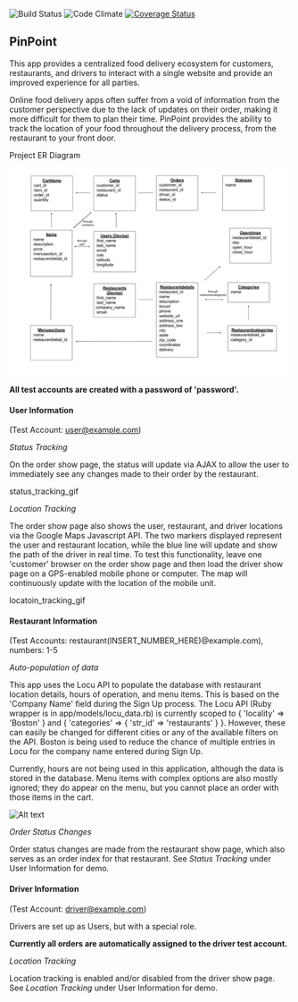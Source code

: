 ![Build Status](https://codeship.com/projects/8731e8d0-953d-0133-eb74-520d149e6bdf/status?branch=master)
![Code Climate](https://codeclimate.com/github/jiexu10/pinpoint.png)
[![Coverage Status](https://coveralls.io/repos/jiexu10/pinpoint/badge.svg?branch=master&service=github)](https://coveralls.io/github/jiexu10/pinpoint?branch=master)

## **PinPoint**


This app provides a centralized food delivery ecosystem for customers, restaurants, and drivers to interact with a single website and provide an improved experience for all parties.

Online food delivery apps often suffer from a void of information from the customer perspective due to the lack of updates on their order, making it more difficult for them to plan their time.  PinPoint provides the ability to track the location of your food throughout the delivery process, from the restaurant to your front door.

Project ER Diagram

![ER Diagram](docs/ER-Diagram(PinPoint).png)

**All test accounts are created with a password of 'password'.**

#### **User Information**
(Test Account: user@example.com)

*Status Tracking*

On the order show page, the status will update via AJAX to allow the user to immediately see any changes made to their order by the restaurant.

status_tracking_gif

*Location Tracking*

The order show page also shows the user, restaurant, and driver locations via the Google Maps Javascript API.  The two markers displayed represent the user and restaurant location, while the blue line will update and show the path of the driver in real time.  To test this functionality, leave one 'customer' browser on the order show page and then load the driver show page on a GPS-enabled mobile phone or computer.  The map will continuously update with the location of the mobile unit.

locatoin_tracking_gif

#### **Restaurant Information**
(Test Accounts: restaurant(INSERT_NUMBER_HERE)@example.com), numbers: 1-5

*Auto-population of data*

This app uses the Locu API to populate the database with restaurant location details, hours of operation, and menu items.  This is based on the 'Company Name' field during the Sign Up process.  The Locu API (Ruby wrapper is in app/models/locu_data.rb) is currently scoped to { 'locality' => 'Boston' } and { 'categories' => { 'str_id' => 'restaurants' } }.  However, these can easily be changed for different cities or any of the available filters on the API.  Boston is being used to reduce the chance of multiple entries in Locu for the company name entered during Sign Up.

Currently, hours are not being used in this application, although the data is stored in the database.  Menu items with complex options are also mostly ignored; they do appear on the menu, but you cannot place an order with those items in the cart.

![Alt text](https://www.dropbox.com/s/wz4q6q4d2kywbed/rest-auto-pop.gif?dl=0 "Restaurant Auto-Population")

*Order Status Changes*

Order status changes are made from the restaurant show page, which also serves as an order index for that restaurant.  See *Status Tracking* under User Information for demo.

#### **Driver Information**
(Test Account: driver@example.com)

Drivers are set up as Users, but with a special role.

**Currently all orders are automatically assigned to the driver test account.**

*Location Tracking*

Location tracking is enabled and/or disabled from the driver show page.  See *Location Tracking* under User Information for demo.
